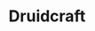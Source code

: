 ---
title: "Druidcraft"
index:
  - druidcraft
permalink: /spells/druidcraft/
tags:
  - Spell
  - Cantrip
  - Transmutation
available_for:
  - Druid
level: "Cantrip"
school: "Transmutation"
range: "30 ft"
comp:
  - V
  - S
description: |
  Whispering to the spirits of nature, you create one of the following effects within 'range':

  - You create a tiny, harmless sensory effect that predicts what the weather will be at your location for the next 24 hours. The effect might manifest as a golden orb for clear skies, a cloud for rain, falling snowflakes for snow, and so on. This effect persists for 1 round.

  - You instantly make a flower bloom, a seed pod open, or a leaf bud bloom.

  - You create an instantaneous, harmless sensory effect, such as falling leaves, a puff of wind, the sound of a small animal, or the faint order of skunk. The effect must fit in a 5-foot cube.

  - You instantly light or snuff out a candle, a torch, or a small campfire.
excerpt: "Whispering to the spirits of nature, you create one of the following effects within 'range':."
source: "Basic Rules"
---